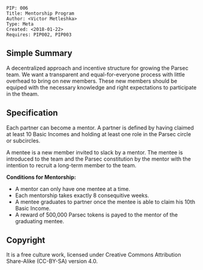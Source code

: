     PIP: 006
    Title: Mentorship Program
    Author: <Victor Metleshka>
    Type: Meta
    Created: <2018-01-22>
    Requires: PIP002, PIP003


## Simple Summary

A decentralized approach and incentive structure for growing the Parsec team. We want a transparent and equal-for-everyone process with little overhead to bring on new members. These new members should be equiped with the necessary knowledge and right expectations to participate in the theam.

## Specification

Each partner can become a mentor. A partner is defined by having claimed at least 10 Basic Incomes and holding at least one role in the Parsec circle or subcircles.

A mentee is a new member invited to slack by a mentor. The mentee is introduced to the team and the Parsec constitution by the mentor with the intention to recruit a long-term member to the team.

**Conditions for Mentorship:**

- A mentor can only have one mentee at a time.
- Each mentorship takes exactly 8 consequitive weeks.
- A mentee graduates to partner once the mentee is able to claim his 10th Basic Income.
- A reward of 500,000 Parsec tokens is payed to the mentor of the graduating mentee.


## Copyright
It is a free culture work, licensed under Creative Commons Attribution Share-Alike (CC-BY-SA) version 4.0.
